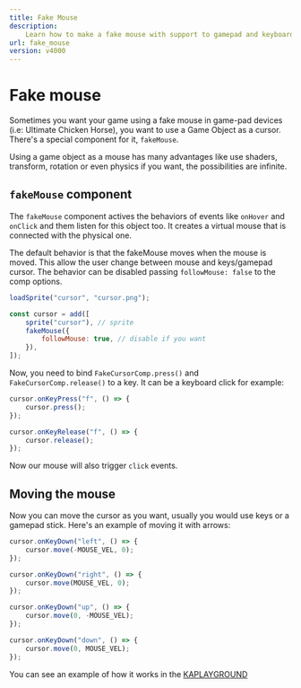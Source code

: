 ```yaml
---
title: Fake Mouse
description:
    Learn how to make a fake mouse with support to gamepad and keyboard.
url: fake_mouse
version: v4000
---
```


# Fake mouse

Sometimes you want your game using a fake mouse in game-pad devices (i.e:
Ultimate Chicken Horse), you want to use a Game Object as a cursor. There's a
special component for it, `fakeMouse`.

Using a game object as a mouse has many advantages like use shaders, transform,
rotation or even physics if you want, the possibilities are infinite.

## `fakeMouse` component

The `fakeMouse` component actives the behaviors of events like `onHover` and
`onClick` and them listen for this object too. It creates a virtual mouse that
is connected with the physical one.

The default behavior is that the fakeMouse moves when the mouse is moved. This
allow the user change between mouse and keys/gamepad cursor. The behavior can be
disabled passing `followMouse: false` to the comp options.

```js
loadSprite("cursor", "cursor.png");

const cursor = add([
    sprite("cursor"), // sprite
    fakeMouse({
        followMouse: true, // disable if you want
    }),
]);
```

Now, you need to bind `FakeCursorComp.press()` and `FakeCursorComp.release()` to
a key. It can be a keyboard click for example:

```js
cursor.onKeyPress("f", () => {
    cursor.press();
});

cursor.onKeyRelease("f", () => {
    cursor.release();
});
```

Now our mouse will also trigger `click` events.

## Moving the mouse

Now you can move the cursor as you want, usually you would use keys or a gamepad
stick. Here's an example of moving it with arrows:

```js
cursor.onKeyDown("left", () => {
    cursor.move(-MOUSE_VEL, 0);
});

cursor.onKeyDown("right", () => {
    cursor.move(MOUSE_VEL, 0);
});

cursor.onKeyDown("up", () => {
    cursor.move(0, -MOUSE_VEL);
});

cursor.onKeyDown("down", () => {
    cursor.move(0, MOUSE_VEL);
});
```

You can see an example of how it works in the
[KAPLAYGROUND](https://play.kaplayjs.com?example=fakeMouse)
